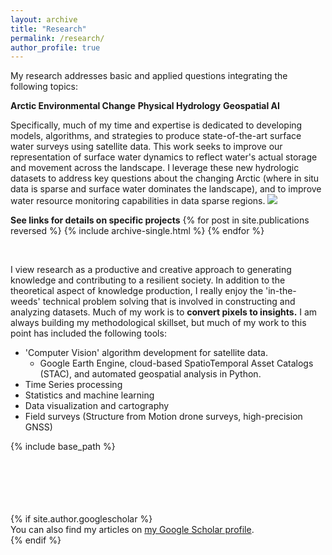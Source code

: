 ```yaml
---
layout: archive
title: "Research"
permalink: /research/
author_profile: true
---
```


My research addresses basic and applied questions integrating the following topics:

**Arctic Environmental Change**
**Physical Hydrology**
**Geospatial AI**

Specifically, much of my time and expertise is dedicated to developing models, algorithms, and strategies to produce state-of-the-art surface water surveys using satellite data. This work seeks to improve our representation of surface water dynamics to reflect water's actual storage and movement across the landscape. I leverage these new hydrologic datasets to address key questions about the changing Arctic (where in situ data is sparse and surface water dominates the landscape), and to improve water resource monitoring capabilities in data sparse regions.
 <img src='/images/jimLake_banner.jpg'/>

**See links for details on specific projects**
{% for post in site.publications reversed %}
  {% include archive-single.html %}
{% endfor %}

<br/>

I view research as a productive and creative approach to generating knowledge and contributing to a resilient society. In addition to the theoretical aspect of knowledge production, I really enjoy the 'in-the-weeds' technical problem solving that is involved in constructing and analyzing datasets. Much of my work is to **convert pixels to insights.** I am always building my methodological skillset, but much of my work to this point has included the following tools:
* 'Computer Vision' algorithm development for satellite data.
  * Google Earth Engine, cloud-based SpatioTemporal Asset Catalogs (STAC), and automated geospatial analysis in Python.
* Time Series processing
* Statistics and machine learning
* Data visualization and cartography
* Field surveys (Structure from Motion drone surveys, high-precision GNSS)



{% include base_path %}



<br/>
<br/>
<br/>
<br/>
<br/>
{% if site.author.googlescholar %}
  <div class="wordwrap">You can also find my articles on <a href="{{site.author.googlescholar}}">my Google Scholar profile</a>.</div>
{% endif %}
